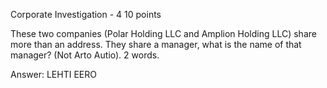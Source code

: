 Corporate Investigation - 4
10 points

These two companies (Polar Holding LLC and Amplion Holding LLC) 
share more than an address. They share a manager, what is the name of that manager? (Not Arto Autio). 2 words.

Answer: LEHTI EERO
